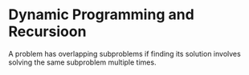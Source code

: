 # Dynamic Programming and Recursioon
A problem has overlapping subproblems if finding its solution involves solving the same subproblem multiple times.
